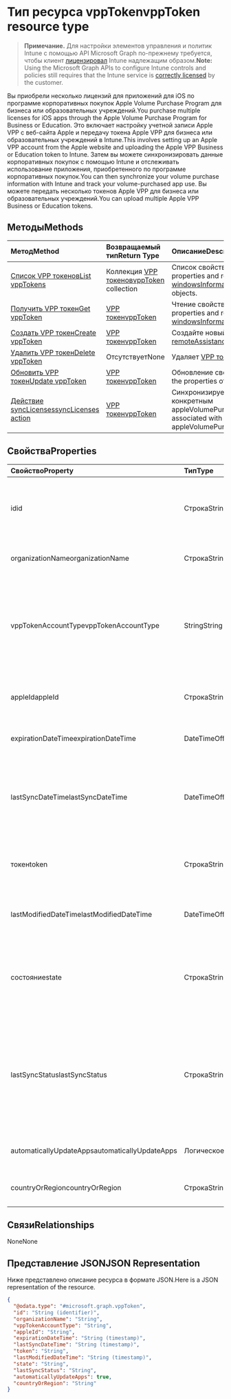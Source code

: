 # <a name="vpptoken-resource-type"></a><span data-ttu-id="e8778-101">Тип ресурса vppToken</span><span class="sxs-lookup"><span data-stu-id="e8778-101">vppToken resource type</span></span>

> <span data-ttu-id="e8778-102">**Примечание.** Для настройки элементов управления и политик Intune с помощью API Microsoft Graph по-прежнему требуется, чтобы клиент [лицензировал](https://go.microsoft.com/fwlink/?linkid=839381) Intune надлежащим образом.</span><span class="sxs-lookup"><span data-stu-id="e8778-102">**Note:** Using the Microsoft Graph APIs to configure Intune controls and policies still requires that the Intune service is [correctly licensed](https://go.microsoft.com/fwlink/?linkid=839381) by the customer.</span></span>

<span data-ttu-id="e8778-103">Вы приобрели несколько лицензий для приложений для iOS по программе корпоративных покупок Apple Volume Purchase Program для бизнеса или образовательных учреждений.</span><span class="sxs-lookup"><span data-stu-id="e8778-103">You purchase multiple licenses for iOS apps through the Apple Volume Purchase Program for Business or Education.</span></span> <span data-ttu-id="e8778-104">Это включает настройку учетной записи Apple VPP с веб-сайта Apple и передачу токена Apple VPP для бизнеса или образовательных учреждений в Intune.</span><span class="sxs-lookup"><span data-stu-id="e8778-104">This involves setting up an Apple VPP account from the Apple website and uploading the Apple VPP Business or Education token to Intune.</span></span> <span data-ttu-id="e8778-105">Затем вы можете синхронизировать данные корпоративных покупок с помощью Intune и отслеживать использование приложения, приобретенного по программе корпоративных покупок.</span><span class="sxs-lookup"><span data-stu-id="e8778-105">You can then synchronize your volume purchase information with Intune and track your volume-purchased app use.</span></span> <span data-ttu-id="e8778-106">Вы можете передать несколько токенов Apple VPP для бизнеса или образовательных учреждений.</span><span class="sxs-lookup"><span data-stu-id="e8778-106">You can upload multiple Apple VPP Business or Education tokens.</span></span>
## <a name="methods"></a><span data-ttu-id="e8778-107">Методы</span><span class="sxs-lookup"><span data-stu-id="e8778-107">Methods</span></span>
|<span data-ttu-id="e8778-108">Метод</span><span class="sxs-lookup"><span data-stu-id="e8778-108">Method</span></span>|<span data-ttu-id="e8778-109">Возвращаемый тип</span><span class="sxs-lookup"><span data-stu-id="e8778-109">Return Type</span></span>|<span data-ttu-id="e8778-110">Описание</span><span class="sxs-lookup"><span data-stu-id="e8778-110">Description</span></span>|
|:---|:---|:---|
|[<span data-ttu-id="e8778-111">Список VPP токенов</span><span class="sxs-lookup"><span data-stu-id="e8778-111">List vppTokens</span></span>](../api/intune_onboarding_vpptoken_list.md)|<span data-ttu-id="e8778-112">Коллекция [VPP токенов](../resources/intune_onboarding_vpptoken.md)</span><span class="sxs-lookup"><span data-stu-id="e8778-112">[vppToken](../resources/intune_onboarding_vpptoken.md) collection</span></span>|<span data-ttu-id="e8778-113">Список свойств и связей объектов [VPP токен](../resources/intune_onboarding_vpptoken.md).</span><span class="sxs-lookup"><span data-stu-id="e8778-113">List properties and relationships of the [windowsInformationProtectionAppLearningSummary](../resources/intune_onboarding_vpptoken.md) objects.</span></span>|
|[<span data-ttu-id="e8778-114">Получить VPP токен</span><span class="sxs-lookup"><span data-stu-id="e8778-114">Get vppToken</span></span>](../api/intune_onboarding_vpptoken_get.md)|[<span data-ttu-id="e8778-115">VPP токен</span><span class="sxs-lookup"><span data-stu-id="e8778-115">vppToken</span></span>](../resources/intune_onboarding_vpptoken.md)|<span data-ttu-id="e8778-116">Чтение свойств и связей объекта [VPP токен](../resources/intune_onboarding_vpptoken.md).</span><span class="sxs-lookup"><span data-stu-id="e8778-116">Read properties and relationships of the [windowsInformationProtectionAppLockerFile](../resources/intune_onboarding_vpptoken.md) object.</span></span>|
|[<span data-ttu-id="e8778-117">Создать VPP токен</span><span class="sxs-lookup"><span data-stu-id="e8778-117">Create vppToken</span></span>](../api/intune_onboarding_vpptoken_create.md)|[<span data-ttu-id="e8778-118">VPP токен</span><span class="sxs-lookup"><span data-stu-id="e8778-118">vppToken</span></span>](../resources/intune_onboarding_vpptoken.md)|<span data-ttu-id="e8778-119">Создайте новый объект [VPP токен](../resources/intune_onboarding_vpptoken.md).</span><span class="sxs-lookup"><span data-stu-id="e8778-119">Create a new [remoteAssistancePartner](../resources/intune_onboarding_vpptoken.md) object.</span></span>|
|[<span data-ttu-id="e8778-120">Удалить VPP токен</span><span class="sxs-lookup"><span data-stu-id="e8778-120">Delete vppToken</span></span>](../api/intune_onboarding_vpptoken_delete.md)|<span data-ttu-id="e8778-121">Отсутствует</span><span class="sxs-lookup"><span data-stu-id="e8778-121">None</span></span>|<span data-ttu-id="e8778-122">Удаляет [VPP токен](../resources/intune_onboarding_vpptoken.md).</span><span class="sxs-lookup"><span data-stu-id="e8778-122">Deletes a [vppToken](../resources/intune_onboarding_vpptoken.md).</span></span>|
|[<span data-ttu-id="e8778-123">Обновить VPP токен</span><span class="sxs-lookup"><span data-stu-id="e8778-123">Update vppToken</span></span>](../api/intune_onboarding_vpptoken_update.md)|[<span data-ttu-id="e8778-124">VPP токен</span><span class="sxs-lookup"><span data-stu-id="e8778-124">vppToken</span></span>](../resources/intune_onboarding_vpptoken.md)|<span data-ttu-id="e8778-125">Обновление свойств объекта [VPP токен](../resources/intune_onboarding_vpptoken.md).</span><span class="sxs-lookup"><span data-stu-id="e8778-125">Update the properties of a [managedAppOperation](../resources/intune_onboarding_vpptoken.md) object.</span></span>|
|[<span data-ttu-id="e8778-126">Действие syncLicenses</span><span class="sxs-lookup"><span data-stu-id="e8778-126">syncLicenses action</span></span>](../api/intune_onboarding_vpptoken_synclicenses.md)|[<span data-ttu-id="e8778-127">VPP токен</span><span class="sxs-lookup"><span data-stu-id="e8778-127">vppToken</span></span>](../resources/intune_onboarding_vpptoken.md)|<span data-ttu-id="e8778-128">Синхронизирует лицензии, связанные с конкретным appleVolumePurchaseProgramToken</span><span class="sxs-lookup"><span data-stu-id="e8778-128">Syncs licenses associated with a specific appleVolumePurchaseProgramToken</span></span>|

## <a name="properties"></a><span data-ttu-id="e8778-129">Свойства</span><span class="sxs-lookup"><span data-stu-id="e8778-129">Properties</span></span>
|<span data-ttu-id="e8778-130">Свойство</span><span class="sxs-lookup"><span data-stu-id="e8778-130">Property</span></span>|<span data-ttu-id="e8778-131">Тип</span><span class="sxs-lookup"><span data-stu-id="e8778-131">Type</span></span>|<span data-ttu-id="e8778-132">Описание</span><span class="sxs-lookup"><span data-stu-id="e8778-132">Description</span></span>|
|:---|:---|:---|
|<span data-ttu-id="e8778-133">id</span><span class="sxs-lookup"><span data-stu-id="e8778-133">id</span></span>|<span data-ttu-id="e8778-134">Строка</span><span class="sxs-lookup"><span data-stu-id="e8778-134">String</span></span>|<span data-ttu-id="e8778-135">Создается автоматически при создании appleVolumePurchaseProgramToken.</span><span class="sxs-lookup"><span data-stu-id="e8778-135">This is automatically generated when the appleVolumePurchaseProgramToken is created.</span></span> <span data-ttu-id="e8778-136">Это ключ объекта.</span><span class="sxs-lookup"><span data-stu-id="e8778-136">It is the Key of the entity.</span></span>|
|<span data-ttu-id="e8778-137">organizationName</span><span class="sxs-lookup"><span data-stu-id="e8778-137">organizationName</span></span>|<span data-ttu-id="e8778-138">Строка</span><span class="sxs-lookup"><span data-stu-id="e8778-138">String</span></span>|<span data-ttu-id="e8778-139">Организация, связанная с токеном Apple Volume Purchase Program.</span><span class="sxs-lookup"><span data-stu-id="e8778-139">The organization associated with the Apple Volume Purchase Program Token</span></span>|
|<span data-ttu-id="e8778-140">vppTokenAccountType</span><span class="sxs-lookup"><span data-stu-id="e8778-140">vppTokenAccountType</span></span>|<span data-ttu-id="e8778-141">String</span><span class="sxs-lookup"><span data-stu-id="e8778-141">String</span></span>|<span data-ttu-id="e8778-142">Тип программы оптовых покупок, с которой связан заданный токен Apple Volume Purchase Program.</span><span class="sxs-lookup"><span data-stu-id="e8778-142">The type of volume purchase program which the given Apple Volume Purchase Program Token is associated with.</span></span> <span data-ttu-id="e8778-143">Возможные значения: `business`, `education`.</span><span class="sxs-lookup"><span data-stu-id="e8778-143">Possible values are: `business`, `education`.</span></span> <span data-ttu-id="e8778-144">Возможные значения: `business`, `education`.</span><span class="sxs-lookup"><span data-stu-id="e8778-144">Possible values are: `business`, `education`.</span></span>|
|<span data-ttu-id="e8778-145">appleId</span><span class="sxs-lookup"><span data-stu-id="e8778-145">appleId</span></span>|<span data-ttu-id="e8778-146">Строка</span><span class="sxs-lookup"><span data-stu-id="e8778-146">String</span></span>|<span data-ttu-id="e8778-147">Идентификатор Apple ID, связанный с заданным токеном Apple Volume Purchase Program.</span><span class="sxs-lookup"><span data-stu-id="e8778-147">The Apple Id associated with the given Apple Volume Purchase Program Token.</span></span>|
|<span data-ttu-id="e8778-148">expirationDateTime</span><span class="sxs-lookup"><span data-stu-id="e8778-148">expirationDateTime</span></span>|<span data-ttu-id="e8778-149">DateTimeOffset</span><span class="sxs-lookup"><span data-stu-id="e8778-149">DateTimeOffset</span></span>|<span data-ttu-id="e8778-150">Дата и время завершения срока действия токена Apple Volume Purchase Program.</span><span class="sxs-lookup"><span data-stu-id="e8778-150">The expiration date time of the Apple Volume Purchase Program Token.</span></span>|
|<span data-ttu-id="e8778-151">lastSyncDateTime</span><span class="sxs-lookup"><span data-stu-id="e8778-151">lastSyncDateTime</span></span>|<span data-ttu-id="e8778-152">DateTimeOffset</span><span class="sxs-lookup"><span data-stu-id="e8778-152">DateTimeOffset</span></span>|<span data-ttu-id="e8778-153">Последнее выполнение синхронизации приложения при помощи службы Apple Volume Purchase Program с использованием токена Apple Volume Purchase Program.</span><span class="sxs-lookup"><span data-stu-id="e8778-153">The last time when an application sync was done with the Apple volume purchase program service using the the Apple Volume Purchase Program Token.</span></span>|
|<span data-ttu-id="e8778-154">токен</span><span class="sxs-lookup"><span data-stu-id="e8778-154">token</span></span>|<span data-ttu-id="e8778-155">Строка</span><span class="sxs-lookup"><span data-stu-id="e8778-155">String</span></span>|<span data-ttu-id="e8778-156">Строка токена Apple Volume Purchase Program; загрузка выполнена из Apple Volume Purchase Program.</span><span class="sxs-lookup"><span data-stu-id="e8778-156">The Apple Volume Purchase Program Token string downloaded from the Apple Volume Purchase Program.</span></span>|
|<span data-ttu-id="e8778-157">lastModifiedDateTime</span><span class="sxs-lookup"><span data-stu-id="e8778-157">lastModifiedDateTime</span></span>|<span data-ttu-id="e8778-158">DateTimeOffset</span><span class="sxs-lookup"><span data-stu-id="e8778-158">DateTimeOffset</span></span>|<span data-ttu-id="e8778-159">Дата и время последнего изменения, связанного с токеном Apple Volume Purchase Program.</span><span class="sxs-lookup"><span data-stu-id="e8778-159">Last modification date time associated with the Apple Volume Purchase Program Token.</span></span>|
|<span data-ttu-id="e8778-160">состояние</span><span class="sxs-lookup"><span data-stu-id="e8778-160">state</span></span>|<span data-ttu-id="e8778-161">Строка</span><span class="sxs-lookup"><span data-stu-id="e8778-161">String</span></span>|<span data-ttu-id="e8778-162">Текущее состояние токена Apple Volume Purchase Program.</span><span class="sxs-lookup"><span data-stu-id="e8778-162">Current state of the Apple Volume Purchase Program Token.</span></span> <span data-ttu-id="e8778-163">Возможные значения: `unknown`, `valid`, `expired`, `invalid`.</span><span class="sxs-lookup"><span data-stu-id="e8778-163">Possible values are: `unknown`, `valid`, `expired`, `invalid`.</span></span> <span data-ttu-id="e8778-164">Возможные значения: `unknown`, `valid`, `expired`, `invalid`.</span><span class="sxs-lookup"><span data-stu-id="e8778-164">Possible values are: `unknown`, `valid`, `expired`, `invalid`.</span></span>|
|<span data-ttu-id="e8778-165">lastSyncStatus</span><span class="sxs-lookup"><span data-stu-id="e8778-165">lastSyncStatus</span></span>|<span data-ttu-id="e8778-166">Строка</span><span class="sxs-lookup"><span data-stu-id="e8778-166">String</span></span>|<span data-ttu-id="e8778-167">Текущее состояние последней синхронизации приложения, инициированной с помощью токена Apple Volume Purchase Program.</span><span class="sxs-lookup"><span data-stu-id="e8778-167">Current sync status of the last application sync which was triggered using the Apple Volume Purchase Program Token.</span></span> <span data-ttu-id="e8778-168">Возможные значения: `none`, `inProgress`, `completed`, `failed`.</span><span class="sxs-lookup"><span data-stu-id="e8778-168">Possible values are: `none`, `inProgress`, `completed`, `failed`.</span></span> <span data-ttu-id="e8778-169">Возможные значения: `none`, `inProgress`, `completed`, `failed`.</span><span class="sxs-lookup"><span data-stu-id="e8778-169">Possible values are: `none`, `inProgress`, `completed`, `failed`.</span></span>|
|<span data-ttu-id="e8778-170">automaticallyUpdateApps</span><span class="sxs-lookup"><span data-stu-id="e8778-170">automaticallyUpdateApps</span></span>|<span data-ttu-id="e8778-171">Логическое</span><span class="sxs-lookup"><span data-stu-id="e8778-171">Boolean</span></span>|<span data-ttu-id="e8778-172">Автоматически обновятся все приложения, не только для токена VPP.</span><span class="sxs-lookup"><span data-stu-id="e8778-172">Whether or not apps for the VPP token will be automatically updated.</span></span>|
|<span data-ttu-id="e8778-173">countryOrRegion</span><span class="sxs-lookup"><span data-stu-id="e8778-173">countryOrRegion</span></span>|<span data-ttu-id="e8778-174">Строка</span><span class="sxs-lookup"><span data-stu-id="e8778-174">String</span></span>|<span data-ttu-id="e8778-175">Автоматически обновятся все приложения, не только для токена VPP.</span><span class="sxs-lookup"><span data-stu-id="e8778-175">Whether or not apps for the VPP token will be automatically updated.</span></span>|

## <a name="relationships"></a><span data-ttu-id="e8778-176">Связи</span><span class="sxs-lookup"><span data-stu-id="e8778-176">Relationships</span></span>
<span data-ttu-id="e8778-177">None</span><span class="sxs-lookup"><span data-stu-id="e8778-177">None</span></span>
## <a name="json-representation"></a><span data-ttu-id="e8778-178">Представление JSON</span><span class="sxs-lookup"><span data-stu-id="e8778-178">JSON Representation</span></span>
<span data-ttu-id="e8778-179">Ниже представлено описание ресурса в формате JSON.</span><span class="sxs-lookup"><span data-stu-id="e8778-179">Here is a JSON representation of the resource.</span></span>
<!-- {
  "blockType": "resource",
  "keyProperty": "id",
  "@odata.type": "microsoft.graph.vppToken"
}
-->
``` json
{
  "@odata.type": "#microsoft.graph.vppToken",
  "id": "String (identifier)",
  "organizationName": "String",
  "vppTokenAccountType": "String",
  "appleId": "String",
  "expirationDateTime": "String (timestamp)",
  "lastSyncDateTime": "String (timestamp)",
  "token": "String",
  "lastModifiedDateTime": "String (timestamp)",
  "state": "String",
  "lastSyncStatus": "String",
  "automaticallyUpdateApps": true,
  "countryOrRegion": "String"
}
```



